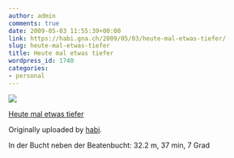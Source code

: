 ```yaml
---
author: admin
comments: true
date: 2009-05-03 11:55:39+00:00
link: https://habi.gna.ch/2009/05/03/heute-mal-etwas-tiefer/
slug: heute-mal-etwas-tiefer
title: Heute mal etwas tiefer
wordpress_id: 1740
categories:
- personal
---
```


[![](http://farm4.static.flickr.com/3636/3497030664_8f7a098a1d_m.jpg)](http://www.flickr.com/photos/habi/3497030664/)

[Heute mal etwas tiefer](http://www.flickr.com/photos/habi/3497030664/)

Originally uploaded by [habi](http://www.flickr.com/people/habi/).

In der Bucht neben der Beatenbucht: 32.2 m, 37 min, 7 Grad

